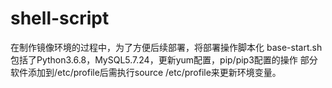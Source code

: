 # shell-script
在制作镜像环境的过程中，为了方便后续部署，将部署操作脚本化
base-start.sh
  包括了Python3.6.8，MySQL5.7.24，更新yum配置，pip/pip3配置的操作
  部分软件添加到/etc/profile后需执行source /etc/profile来更新环境变量。
